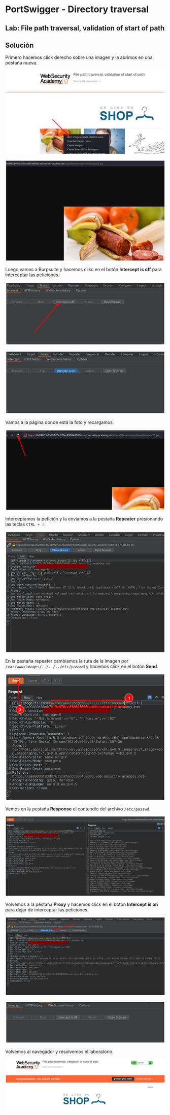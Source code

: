 # PortSwigger - Directory traversal


## Lab: File path traversal, validation of start of path


## Solución

Primero hacemos click derecho sobre una imagen y la abrimos en una pestaña nueva.

![](./imagenes/lab5-1.png)

![](./imagenes/lab5-2.png)

Luego vamos a Burpsuite y hacemos clikc en el botón **Intercept is off** para interceptar las peticiones.

![](./imagenes/lab5-3.png)

![](./imagenes/lab5-4.png)

Vamos a la página donde está la foto y recargamos.

![](./imagenes/lab5-5.png)

Interceptamos la petición y la enviamos a la pestaña **Repeater** presionando las teclas `CTRL + r`.

![](./imagenes/lab5-6.png)

En la pestaña repeater cambiamos la ruta de la imagen por `/var/www/images/../../../etc/passwd` y hacemos click en el botón **Send**.

![](./imagenes/lab5-7.png)

Vemos en la pestaña **Response** el contendio del archivo `/etc/passwd`.

![](./imagenes/lab5-8.png)

Volvemos a la pestaña **Proxy** y hacemos click en el botón **Intercept is on** para dejar de interceptar las peticiones.

![](./imagenes/lab5-9.png)

![](./imagenes/lab5-10.png)

Volvemos al navegador y resolvemos el laboratorio.

![](./imagenes/lab5-11.png)

